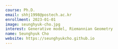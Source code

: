```yaml
---
course: Ph.D.
email: shhj1998@postech.ac.kr
enrollment: 2023-01-01
image: seunghyuk-cho.jpg
interest: Generative model, Riemannian Geometry
name: Seunghyuk Cho
website: https://seunghyukcho.github.io
---
```

